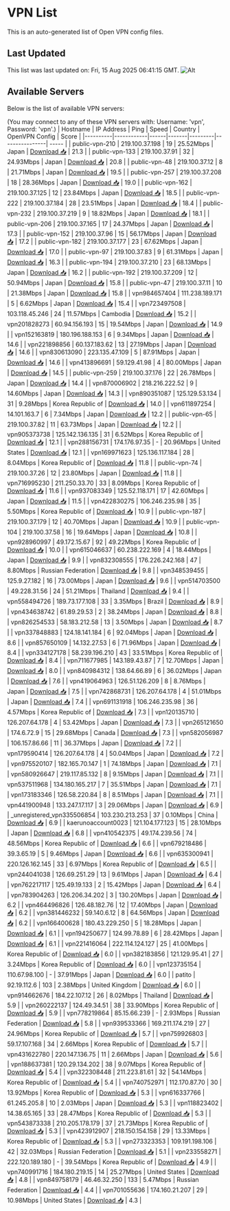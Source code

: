 # VPN List

This is an auto-generated list of Open VPN config files.

## Last Updated

This list was last updated on: Fri, 15 Aug 2025 06:41:15 GMT.
![Alt](https://repobeats.axiom.co/api/embed/186b98318ef1479477931607c1ad7d823f12451f.svg "Repobeats analytics image")

## Available Servers

Below is the list of available VPN servers:

(You may connect to any of these VPN servers with: Username: 'vpn', Password: 'vpn'.)
| Hostname | IP Address | Ping | Speed | Country | OpenVPN Config | Score |
|----------|------------|------|-------|---------|----------------| ----- |
| public-vpn-210 | 219.100.37.198 | 19 | 25.52Mbps | Japan | [Download 📥](./configs/server_0_JP.ovpn) | 21.3 |
| public-vpn-133 | 219.100.37.91 | 32 | 24.93Mbps | Japan | [Download 📥](./configs/server_1_JP.ovpn) | 20.8 |
| public-vpn-48 | 219.100.37.12 | 8 | 21.71Mbps | Japan | [Download 📥](./configs/server_2_JP.ovpn) | 19.5 |
| public-vpn-257 | 219.100.37.208 | 18 | 28.36Mbps | Japan | [Download 📥](./configs/server_3_JP.ovpn) | 19.0 |
| public-vpn-162 | 219.100.37.125 | 12 | 23.84Mbps | Japan | [Download 📥](./configs/server_4_JP.ovpn) | 18.5 |
| public-vpn-222 | 219.100.37.184 | 28 | 23.51Mbps | Japan | [Download 📥](./configs/server_5_JP.ovpn) | 18.4 |
| public-vpn-232 | 219.100.37.219 | 9 | 18.82Mbps | Japan | [Download 📥](./configs/server_6_JP.ovpn) | 18.1 |
| public-vpn-206 | 219.100.37.165 | 17 | 24.37Mbps | Japan | [Download 📥](./configs/server_7_JP.ovpn) | 17.3 |
| public-vpn-152 | 219.100.37.96 | 15 | 56.17Mbps | Japan | [Download 📥](./configs/server_8_JP.ovpn) | 17.2 |
| public-vpn-182 | 219.100.37.177 | 23 | 67.62Mbps | Japan | [Download 📥](./configs/server_9_JP.ovpn) | 17.0 |
| public-vpn-97 | 219.100.37.83 | 9 | 61.31Mbps | Japan | [Download 📥](./configs/server_10_JP.ovpn) | 16.3 |
| public-vpn-194 | 219.100.37.210 | 23 | 68.13Mbps | Japan | [Download 📥](./configs/server_11_JP.ovpn) | 16.2 |
| public-vpn-192 | 219.100.37.209 | 12 | 50.94Mbps | Japan | [Download 📥](./configs/server_12_JP.ovpn) | 15.8 |
| public-vpn-47 | 219.100.37.11 | 10 | 21.38Mbps | Japan | [Download 📥](./configs/server_13_JP.ovpn) | 15.8 |
| vpn984657404 | 111.238.189.171 | 5 | 6.62Mbps | Japan | [Download 📥](./configs/server_14_JP.ovpn) | 15.4 |
| vpn723497508 | 103.118.45.246 | 24 | 11.57Mbps | Cambodia | [Download 📥](./configs/server_15_KH.ovpn) | 15.2 |
| vpn201828273 | 60.94.156.193 | 15 | 19.54Mbps | Japan | [Download 📥](./configs/server_16_JP.ovpn) | 14.9 |
| vpn152163819 | 180.196.188.153 | 6 | 9.34Mbps | Japan | [Download 📥](./configs/server_17_JP.ovpn) | 14.6 |
| vpn221898856 | 60.137.183.62 | 13 | 27.19Mbps | Japan | [Download 📥](./configs/server_18_JP.ovpn) | 14.6 |
| vpn830613090 | 223.135.47.109 | 5 | 87.91Mbps | Japan | [Download 📥](./configs/server_19_JP.ovpn) | 14.6 |
| vpn413896691 | 59.129.41.98 | 4 | 80.00Mbps | Japan | [Download 📥](./configs/server_20_JP.ovpn) | 14.5 |
| public-vpn-259 | 219.100.37.176 | 22 | 26.78Mbps | Japan | [Download 📥](./configs/server_21_JP.ovpn) | 14.4 |
| vpn870006902 | 218.216.222.52 | 9 | 14.60Mbps | Japan | [Download 📥](./configs/server_22_JP.ovpn) | 14.3 |
| vpn890351087 | 125.129.53.134 | 31 | 9.28Mbps | Korea Republic of | [Download 📥](./configs/server_23_KR.ovpn) | 14.0 |
| vpn611897254 | 14.101.163.7 | 6 | 7.34Mbps | Japan | [Download 📥](./configs/server_24_JP.ovpn) | 12.2 |
| public-vpn-65 | 219.100.37.82 | 11 | 63.73Mbps | Japan | [Download 📥](./configs/server_25_JP.ovpn) | 12.2 |
| vpn905373738 | 125.142.136.135 | 31 | 6.52Mbps | Korea Republic of | [Download 📥](./configs/server_26_KR.ovpn) | 12.1 |
| vpn288156731 | 174.176.97.35 | - | 20.96Mbps | United States | [Download 📥](./configs/server_27_US.ovpn) | 12.1 |
| vpn169971623 | 125.136.117.184 | 28 | 8.04Mbps | Korea Republic of | [Download 📥](./configs/server_28_KR.ovpn) | 11.8 |
| public-vpn-74 | 219.100.37.26 | 12 | 23.80Mbps | Japan | [Download 📥](./configs/server_29_JP.ovpn) | 11.8 |
| vpn716995230 | 211.250.33.70 | 33 | 8.09Mbps | Korea Republic of | [Download 📥](./configs/server_30_KR.ovpn) | 11.6 |
| vpn937083349 | 125.52.118.171 | 17 | 42.60Mbps | Japan | [Download 📥](./configs/server_31_JP.ovpn) | 11.5 |
| vpn422830275 | 106.246.235.98 | 35 | 5.50Mbps | Korea Republic of | [Download 📥](./configs/server_32_KR.ovpn) | 10.9 |
| public-vpn-187 | 219.100.37.179 | 12 | 40.70Mbps | Japan | [Download 📥](./configs/server_33_JP.ovpn) | 10.9 |
| public-vpn-104 | 219.100.37.58 | 16 | 19.64Mbps | Japan | [Download 📥](./configs/server_34_JP.ovpn) | 10.8 |
| vpn928960997 | 49.172.15.67 | 92 | 49.22Mbps | Korea Republic of | [Download 📥](./configs/server_35_KR.ovpn) | 10.0 |
| vpn615046637 | 60.238.222.169 | 4 | 18.44Mbps | Japan | [Download 📥](./configs/server_36_JP.ovpn) | 9.9 |
| vpn832308555 | 176.226.242.168 | 47 | 8.80Mbps | Russian Federation | [Download 📥](./configs/server_37_RU.ovpn) | 9.8 |
| vpn348539455 | 125.9.27.182 | 16 | 73.00Mbps | Japan | [Download 📥](./configs/server_38_JP.ovpn) | 9.6 |
| vpn514703500 | 49.228.31.56 | 24 | 51.21Mbps | Thailand | [Download 📥](./configs/server_39_TH.ovpn) | 9.4 |
| vpn558494726 | 189.73.177.108 | 33 | 3.35Mbps | Brazil | [Download 📥](./configs/server_40_BR.ovpn) | 8.9 |
| vpn434638742 | 61.89.29.53 | 2 | 38.24Mbps | Japan | [Download 📥](./configs/server_41_JP.ovpn) | 8.8 |
| vpn826254533 | 58.183.212.58 | 13 | 3.50Mbps | Japan | [Download 📥](./configs/server_42_JP.ovpn) | 8.7 |
| vpn337848883 | 124.18.141.184 | 6 | 92.04Mbps | Japan | [Download 📥](./configs/server_43_JP.ovpn) | 8.6 |
| vpn857650109 | 14.132.27.53 | 6 | 71.96Mbps | Japan | [Download 📥](./configs/server_44_JP.ovpn) | 8.4 |
| vpn334127178 | 58.239.196.210 | 43 | 33.51Mbps | Korea Republic of | [Download 📥](./configs/server_45_KR.ovpn) | 8.4 |
| vpn711677985 | 143.189.43.87 | 7 | 12.70Mbps | Japan | [Download 📥](./configs/server_46_JP.ovpn) | 8.0 |
| vpn840984312 | 138.64.66.89 | 6 | 36.02Mbps | Japan | [Download 📥](./configs/server_47_JP.ovpn) | 7.6 |
| vpn419064963 | 126.51.126.209 | 8 | 8.76Mbps | Japan | [Download 📥](./configs/server_48_JP.ovpn) | 7.5 |
| vpn742868731 | 126.207.64.178 | 4 | 51.01Mbps | Japan | [Download 📥](./configs/server_49_JP.ovpn) | 7.4 |
| vpn691131918 | 106.246.235.98 | 36 | 4.57Mbps | Korea Republic of | [Download 📥](./configs/server_50_KR.ovpn) | 7.3 |
| vpn120135710 | 126.207.64.178 | 4 | 53.42Mbps | Japan | [Download 📥](./configs/server_51_JP.ovpn) | 7.3 |
| vpn265121650 | 174.6.72.9 | 15 | 29.68Mbps | Canada | [Download 📥](./configs/server_52_CA.ovpn) | 7.3 |
| vpn582056987 | 106.157.86.66 | 11 | 36.37Mbps | Japan | [Download 📥](./configs/server_53_JP.ovpn) | 7.2 |
| vpn179590414 | 126.207.64.178 | 4 | 50.04Mbps | Japan | [Download 📥](./configs/server_54_JP.ovpn) | 7.2 |
| vpn975520107 | 182.165.70.147 | 1 | 74.18Mbps | Japan | [Download 📥](./configs/server_55_JP.ovpn) | 7.1 |
| vpn580926647 | 219.117.85.132 | 8 | 9.15Mbps | Japan | [Download 📥](./configs/server_56_JP.ovpn) | 7.1 |
| vpn537511968 | 134.180.165.217 | 7 | 35.51Mbps | Japan | [Download 📥](./configs/server_57_JP.ovpn) | 7.1 |
| vpn173183346 | 126.58.220.84 | 8 | 8.51Mbps | Japan | [Download 📥](./configs/server_58_JP.ovpn) | 7.1 |
| vpn441900948 | 133.247.17.117 | 3 | 29.06Mbps | Japan | [Download 📥](./configs/server_59_JP.ovpn) | 6.9 |
| _unregistered_vpn335506854 | 103.230.213.253 | 37 | 0.10Mbps | China | [Download 📥](./configs/server_60_CN.ovpn) | 6.9 |
| kaerunoaccount0023 | 121.104.177.123 | 15 | 28.10Mbps | Japan | [Download 📥](./configs/server_61_JP.ovpn) | 6.8 |
| vpn410542375 | 49.174.239.56 | 74 | 48.56Mbps | Korea Republic of | [Download 📥](./configs/server_62_KR.ovpn) | 6.6 |
| vpn679218486 | 39.3.65.19 | 5 | 9.46Mbps | Japan | [Download 📥](./configs/server_63_JP.ovpn) | 6.6 |
| vpn635300941 | 220.126.162.145 | 33 | 6.97Mbps | Korea Republic of | [Download 📥](./configs/server_64_KR.ovpn) | 6.5 |
| vpn244041038 | 126.69.251.29 | 13 | 9.61Mbps | Japan | [Download 📥](./configs/server_65_JP.ovpn) | 6.4 |
| vpn762217117 | 125.49.19.133 | 2 | 15.42Mbps | Japan | [Download 📥](./configs/server_66_JP.ovpn) | 6.4 |
| vpn783904263 | 126.206.34.202 | 3 | 130.20Mbps | Japan | [Download 📥](./configs/server_67_JP.ovpn) | 6.2 |
| vpn464496826 | 126.48.182.76 | 12 | 17.40Mbps | Japan | [Download 📥](./configs/server_68_JP.ovpn) | 6.2 |
| vpn381446232 | 59.140.6.12 | 8 | 64.56Mbps | Japan | [Download 📥](./configs/server_69_JP.ovpn) | 6.2 |
| vpn166400628 | 180.43.229.250 | 5 | 18.28Mbps | Japan | [Download 📥](./configs/server_70_JP.ovpn) | 6.1 |
| vpn194250677 | 124.99.78.89 | 6 | 28.42Mbps | Japan | [Download 📥](./configs/server_71_JP.ovpn) | 6.1 |
| vpn221416064 | 222.114.124.127 | 25 | 41.00Mbps | Korea Republic of | [Download 📥](./configs/server_72_KR.ovpn) | 6.0 |
| vpn382183856 | 121.129.95.41 | 27 | 3.24Mbps | Korea Republic of | [Download 📥](./configs/server_73_KR.ovpn) | 6.0 |
| vpn123735154 | 110.67.98.100 | - | 37.91Mbps | Japan | [Download 📥](./configs/server_74_JP.ovpn) | 6.0 |
| patito | 92.19.112.6 | 103 | 2.38Mbps | United Kingdom | [Download 📥](./configs/server_75_GB.ovpn) | 6.0 |
| vpn914662676 | 184.22.107.12 | 26 | 8.02Mbps | Thailand | [Download 📥](./configs/server_76_TH.ovpn) | 5.9 |
| vpn260222137 | 124.49.34.51 | 38 | 33.90Mbps | Korea Republic of | [Download 📥](./configs/server_77_KR.ovpn) | 5.9 |
| vpn778219864 | 85.15.66.239 | - | 2.93Mbps | Russian Federation | [Download 📥](./configs/server_78_RU.ovpn) | 5.8 |
| vpn939533366 | 169.211.174.219 | 27 | 24.96Mbps | Korea Republic of | [Download 📥](./configs/server_79_KR.ovpn) | 5.7 |
| vpn759926803 | 59.17.107.168 | 34 | 2.66Mbps | Korea Republic of | [Download 📥](./configs/server_80_KR.ovpn) | 5.7 |
| vpn431622780 | 220.147.136.75 | 11 | 2.66Mbps | Japan | [Download 📥](./configs/server_81_JP.ovpn) | 5.6 |
| vpn188637381 | 120.29.134.202 | 38 | 9.07Mbps | Korea Republic of | [Download 📥](./configs/server_82_KR.ovpn) | 5.4 |
| vpn322308448 | 211.223.81.61 | 32 | 54.14Mbps | Korea Republic of | [Download 📥](./configs/server_83_KR.ovpn) | 5.4 |
| vpn740752971 | 112.170.87.70 | 30 | 13.92Mbps | Korea Republic of | [Download 📥](./configs/server_84_KR.ovpn) | 5.3 |
| vpn616337766 | 61.245.205.8 | 10 | 2.03Mbps | Japan | [Download 📥](./configs/server_85_JP.ovpn) | 5.3 |
| vpn118823402 | 14.38.65.165 | 33 | 28.47Mbps | Korea Republic of | [Download 📥](./configs/server_86_KR.ovpn) | 5.3 |
| vpn543873338 | 210.205.178.179 | 37 | 21.73Mbps | Korea Republic of | [Download 📥](./configs/server_87_KR.ovpn) | 5.3 |
| vpn423912907 | 218.150.154.158 | 29 | 13.33Mbps | Korea Republic of | [Download 📥](./configs/server_88_KR.ovpn) | 5.3 |
| vpn273323353 | 109.191.198.106 | 42 | 32.03Mbps | Russian Federation | [Download 📥](./configs/server_89_RU.ovpn) | 5.1 |
| vpn233558271 | 222.120.189.180 | - | 39.54Mbps | Korea Republic of | [Download 📥](./configs/server_90_KR.ovpn) | 4.9 |
| vpn740991716 | 184.180.219.15 | 14 | 25.27Mbps | United States | [Download 📥](./configs/server_91_US.ovpn) | 4.8 |
| vpn849758179 | 46.46.32.250 | 133 | 5.47Mbps | Russian Federation | [Download 📥](./configs/server_92_RU.ovpn) | 4.4 |
| vpn701055636 | 174.160.21.207 | 29 | 10.98Mbps | United States | [Download 📥](./configs/server_93_US.ovpn) | 4.3 |
